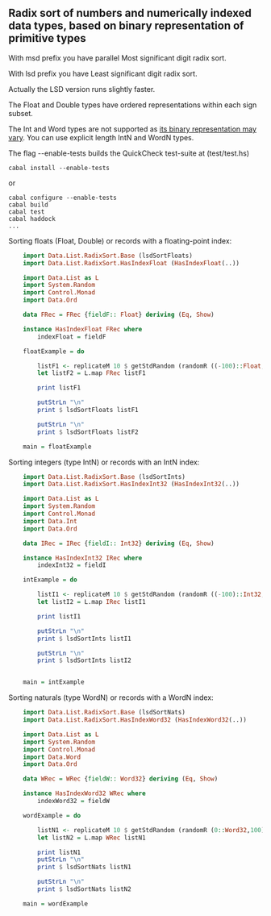 ## Radix sort of numbers and numerically indexed data types, based on binary representation of primitive types

With msd prefix you have parallel Most significant digit radix sort.

With lsd prefix you have Least significant digit radix sort.

Actually the LSD version runs slightly faster.

The Float and Double types have ordered representations within each sign subset.

The Int and Word types are not supported as [its binary representation may vary](http://www.haskell.org/ghc/docs/7.2.2/html/libraries/ghc-prim-0.2.0.0/GHC-Prim.html#g:1). You can use explicit length IntN and WordN types.

The flag --enable-tests builds the QuickCheck test-suite at (test/test.hs)

    cabal install --enable-tests

or

    cabal configure --enable-tests
    cabal build
    cabal test
    cabal haddock
    ...

Sorting floats (Float, Double) or records with a floating-point index:

```haskell
    import Data.List.RadixSort.Base (lsdSortFloats)
    import Data.List.RadixSort.HasIndexFloat (HasIndexFloat(..))

    import Data.List as L
    import System.Random
    import Control.Monad
    import Data.Ord

    data FRec = FRec {fieldF:: Float} deriving (Eq, Show)

    instance HasIndexFloat FRec where
        indexFloat = fieldF

    floatExample = do

        listF1 <- replicateM 10 $ getStdRandom (randomR ((-100)::Float,100))
        let listF2 = L.map FRec listF1

        print listF1

        putStrLn "\n"
        print $ lsdSortFloats listF1

        putStrLn "\n"
        print $ lsdSortFloats listF2

    main = floatExample
```

Sorting integers (type IntN) or records with an IntN index:

```haskell
    import Data.List.RadixSort.Base (lsdSortInts)
    import Data.List.RadixSort.HasIndexInt32 (HasIndexInt32(..))

    import Data.List as L
    import System.Random
    import Control.Monad
    import Data.Int
    import Data.Ord

    data IRec = IRec {fieldI:: Int32} deriving (Eq, Show)

    instance HasIndexInt32 IRec where
        indexInt32 = fieldI

    intExample = do

        listI1 <- replicateM 10 $ getStdRandom (randomR ((-100)::Int32,100))
        let listI2 = L.map IRec listI1

        print listI1

        putStrLn "\n"
        print $ lsdSortInts listI1

        putStrLn "\n"
        print $ lsdSortInts listI2


    main = intExample
```

Sorting naturals (type WordN) or records with a WordN index:

```haskell
    import Data.List.RadixSort.Base (lsdSortNats)
    import Data.List.RadixSort.HasIndexWord32 (HasIndexWord32(..))

    import Data.List as L
    import System.Random
    import Control.Monad
    import Data.Word
    import Data.Ord

    data WRec = WRec {fieldW:: Word32} deriving (Eq, Show)

    instance HasIndexWord32 WRec where
        indexWord32 = fieldW

    wordExample = do

        listN1 <- replicateM 10 $ getStdRandom (randomR (0::Word32,100))
        let listN2 = L.map WRec listN1

        print listN1
        putStrLn "\n"
        print $ lsdSortNats listN1

        putStrLn "\n"
        print $ lsdSortNats listN2

    main = wordExample

